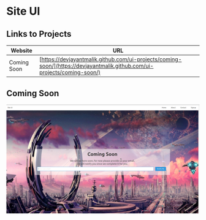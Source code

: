 # Site UI

## Links to Projects

| Website     | URL                                                                                                                      |
| ----------- | ------------------------------------------------------------------------------------------------------------------------ |
| Coming Soon | [https://devjayantmalik.github.com/ui-projects/coming-soon/](https://devjayantmalik.github.com/ui-projects/coming-soon/) |

## Coming Soon

![coming soon website ui](./screenshots/coming-soon.png)
